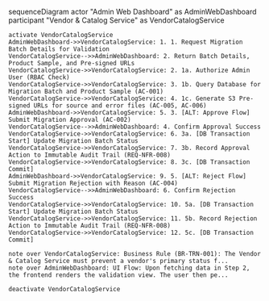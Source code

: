 sequenceDiagram
    actor "Admin Web Dashboard" as AdminWebDashboard
    participant "Vendor & Catalog Service" as VendorCatalogService

    activate VendorCatalogService
    AdminWebDashboard->>VendorCatalogService: 1. 1. Request Migration Batch Details for Validation
    VendorCatalogService-->>AdminWebDashboard: 2. Return Batch Details, Product Sample, and Pre-signed URLs
    VendorCatalogService->>VendorCatalogService: 2. 1a. Authorize Admin User (RBAC Check)
    VendorCatalogService->>VendorCatalogService: 3. 1b. Query Database for Migration Batch and Product Sample (AC-001)
    VendorCatalogService->>VendorCatalogService: 4. 1c. Generate S3 Pre-signed URLs for source and error files (AC-005, AC-006)
    AdminWebDashboard->>VendorCatalogService: 5. 3. [ALT: Approve Flow] Submit Migration Approval (AC-002)
    VendorCatalogService-->>AdminWebDashboard: 4. Confirm Approval Success
    VendorCatalogService->>VendorCatalogService: 6. 3a. [DB Transaction Start] Update Migration Batch Status
    VendorCatalogService->>VendorCatalogService: 7. 3b. Record Approval Action to Immutable Audit Trail (REQ-NFR-008)
    VendorCatalogService->>VendorCatalogService: 8. 3c. [DB Transaction Commit]
    AdminWebDashboard->>VendorCatalogService: 9. 5. [ALT: Reject Flow] Submit Migration Rejection with Reason (AC-004)
    VendorCatalogService-->>AdminWebDashboard: 6. Confirm Rejection Success
    VendorCatalogService->>VendorCatalogService: 10. 5a. [DB Transaction Start] Update Migration Batch Status
    VendorCatalogService->>VendorCatalogService: 11. 5b. Record Rejection Action to Immutable Audit Trail (REQ-NFR-008)
    VendorCatalogService->>VendorCatalogService: 12. 5c. [DB Transaction Commit]

    note over VendorCatalogService: Business Rule (BR-TRN-001): The Vendor & Catalog Service must prevent a vendor's primary status f...
    note over AdminWebDashboard: UI Flow: Upon fetching data in Step 2, the frontend renders the validation view. The user then pe...

    deactivate VendorCatalogService
